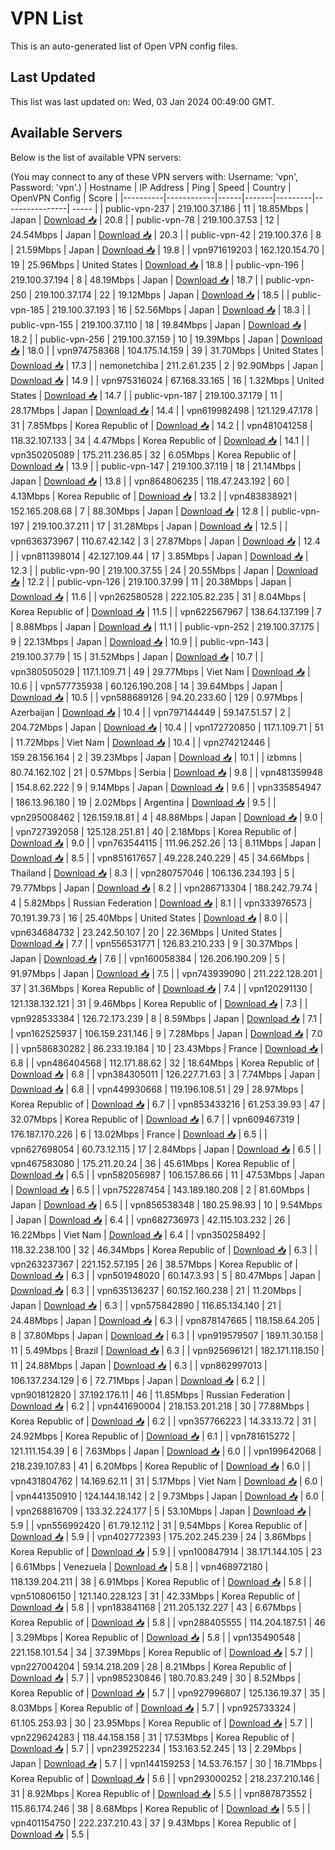 # VPN List

This is an auto-generated list of Open VPN config files.

## Last Updated

This list was last updated on: Wed, 03 Jan 2024 00:49:00 GMT.

## Available Servers

Below is the list of available VPN servers:

(You may connect to any of these VPN servers with: Username: 'vpn', Password: 'vpn'.)
| Hostname | IP Address | Ping | Speed | Country | OpenVPN Config | Score |
|----------|------------|------|-------|---------|----------------| ----- |
| public-vpn-237 | 219.100.37.186 | 11 | 18.85Mbps | Japan | [Download 📥](./configs/server_0_JP.ovpn) | 20.8 |
| public-vpn-78 | 219.100.37.53 | 12 | 24.54Mbps | Japan | [Download 📥](./configs/server_1_JP.ovpn) | 20.3 |
| public-vpn-42 | 219.100.37.6 | 8 | 21.59Mbps | Japan | [Download 📥](./configs/server_2_JP.ovpn) | 19.8 |
| vpn971619203 | 162.120.154.70 | 19 | 25.96Mbps | United States | [Download 📥](./configs/server_3_US.ovpn) | 18.8 |
| public-vpn-196 | 219.100.37.194 | 8 | 48.19Mbps | Japan | [Download 📥](./configs/server_4_JP.ovpn) | 18.7 |
| public-vpn-250 | 219.100.37.174 | 22 | 19.12Mbps | Japan | [Download 📥](./configs/server_5_JP.ovpn) | 18.5 |
| public-vpn-185 | 219.100.37.193 | 16 | 52.56Mbps | Japan | [Download 📥](./configs/server_6_JP.ovpn) | 18.3 |
| public-vpn-155 | 219.100.37.110 | 18 | 19.84Mbps | Japan | [Download 📥](./configs/server_7_JP.ovpn) | 18.2 |
| public-vpn-256 | 219.100.37.159 | 10 | 19.39Mbps | Japan | [Download 📥](./configs/server_8_JP.ovpn) | 18.0 |
| vpn974758368 | 104.175.14.159 | 39 | 31.70Mbps | United States | [Download 📥](./configs/server_9_US.ovpn) | 17.3 |
| nemonetchiba | 211.2.61.235 | 2 | 92.90Mbps | Japan | [Download 📥](./configs/server_10_JP.ovpn) | 14.9 |
| vpn975316024 | 67.168.33.165 | 16 | 1.32Mbps | United States | [Download 📥](./configs/server_11_US.ovpn) | 14.7 |
| public-vpn-187 | 219.100.37.179 | 11 | 28.17Mbps | Japan | [Download 📥](./configs/server_12_JP.ovpn) | 14.4 |
| vpn619982498 | 121.129.47.178 | 31 | 7.85Mbps | Korea Republic of | [Download 📥](./configs/server_13_KR.ovpn) | 14.2 |
| vpn481041258 | 118.32.107.133 | 34 | 4.47Mbps | Korea Republic of | [Download 📥](./configs/server_14_KR.ovpn) | 14.1 |
| vpn350205089 | 175.211.236.85 | 32 | 6.05Mbps | Korea Republic of | [Download 📥](./configs/server_15_KR.ovpn) | 13.9 |
| public-vpn-147 | 219.100.37.119 | 18 | 21.14Mbps | Japan | [Download 📥](./configs/server_16_JP.ovpn) | 13.8 |
| vpn864806235 | 118.47.243.192 | 60 | 4.13Mbps | Korea Republic of | [Download 📥](./configs/server_17_KR.ovpn) | 13.2 |
| vpn483838921 | 152.165.208.68 | 7 | 88.30Mbps | Japan | [Download 📥](./configs/server_18_JP.ovpn) | 12.8 |
| public-vpn-197 | 219.100.37.211 | 17 | 31.28Mbps | Japan | [Download 📥](./configs/server_19_JP.ovpn) | 12.5 |
| vpn636373967 | 110.67.42.142 | 3 | 27.87Mbps | Japan | [Download 📥](./configs/server_20_JP.ovpn) | 12.4 |
| vpn811398014 | 42.127.109.44 | 17 | 3.85Mbps | Japan | [Download 📥](./configs/server_21_JP.ovpn) | 12.3 |
| public-vpn-90 | 219.100.37.55 | 24 | 20.55Mbps | Japan | [Download 📥](./configs/server_22_JP.ovpn) | 12.2 |
| public-vpn-126 | 219.100.37.99 | 11 | 20.38Mbps | Japan | [Download 📥](./configs/server_23_JP.ovpn) | 11.6 |
| vpn262580528 | 222.105.82.235 | 31 | 8.04Mbps | Korea Republic of | [Download 📥](./configs/server_24_KR.ovpn) | 11.5 |
| vpn622567967 | 138.64.137.199 | 7 | 8.88Mbps | Japan | [Download 📥](./configs/server_25_JP.ovpn) | 11.1 |
| public-vpn-252 | 219.100.37.175 | 9 | 22.13Mbps | Japan | [Download 📥](./configs/server_26_JP.ovpn) | 10.9 |
| public-vpn-143 | 219.100.37.79 | 15 | 31.52Mbps | Japan | [Download 📥](./configs/server_27_JP.ovpn) | 10.7 |
| vpn380505029 | 117.1.109.71 | 49 | 29.77Mbps | Viet Nam | [Download 📥](./configs/server_28_VN.ovpn) | 10.6 |
| vpn577735938 | 60.126.190.208 | 14 | 39.64Mbps | Japan | [Download 📥](./configs/server_29_JP.ovpn) | 10.5 |
| vpn588689126 | 94.20.233.60 | 129 | 0.97Mbps | Azerbaijan | [Download 📥](./configs/server_30_AZ.ovpn) | 10.4 |
| vpn797144449 | 59.147.51.57 | 2 | 204.72Mbps | Japan | [Download 📥](./configs/server_31_JP.ovpn) | 10.4 |
| vpn172720850 | 117.1.109.71 | 51 | 11.72Mbps | Viet Nam | [Download 📥](./configs/server_32_VN.ovpn) | 10.4 |
| vpn274212446 | 159.28.156.164 | 2 | 39.23Mbps | Japan | [Download 📥](./configs/server_33_JP.ovpn) | 10.1 |
| izbmns | 80.74.162.102 | 21 | 0.57Mbps | Serbia | [Download 📥](./configs/server_34_RS.ovpn) | 9.8 |
| vpn481359948 | 154.8.62.222 | 9 | 9.14Mbps | Japan | [Download 📥](./configs/server_35_JP.ovpn) | 9.6 |
| vpn335854947 | 186.13.96.180 | 19 | 2.02Mbps | Argentina | [Download 📥](./configs/server_36_AR.ovpn) | 9.5 |
| vpn295008462 | 126.159.18.81 | 4 | 48.88Mbps | Japan | [Download 📥](./configs/server_37_JP.ovpn) | 9.0 |
| vpn727392058 | 125.128.251.81 | 40 | 2.18Mbps | Korea Republic of | [Download 📥](./configs/server_38_KR.ovpn) | 9.0 |
| vpn763544115 | 111.96.252.26 | 13 | 8.11Mbps | Japan | [Download 📥](./configs/server_39_JP.ovpn) | 8.5 |
| vpn851617657 | 49.228.240.229 | 45 | 34.66Mbps | Thailand | [Download 📥](./configs/server_40_TH.ovpn) | 8.3 |
| vpn280757046 | 106.136.234.193 | 5 | 79.77Mbps | Japan | [Download 📥](./configs/server_41_JP.ovpn) | 8.2 |
| vpn286713304 | 188.242.79.74 | 4 | 5.82Mbps | Russian Federation | [Download 📥](./configs/server_42_RU.ovpn) | 8.1 |
| vpn333976573 | 70.191.39.73 | 16 | 25.40Mbps | United States | [Download 📥](./configs/server_43_US.ovpn) | 8.0 |
| vpn634684732 | 23.242.50.107 | 20 | 22.36Mbps | United States | [Download 📥](./configs/server_44_US.ovpn) | 7.7 |
| vpn556531771 | 126.83.210.233 | 9 | 30.37Mbps | Japan | [Download 📥](./configs/server_45_JP.ovpn) | 7.6 |
| vpn160058384 | 126.206.190.209 | 5 | 91.97Mbps | Japan | [Download 📥](./configs/server_46_JP.ovpn) | 7.5 |
| vpn743939090 | 211.222.128.201 | 37 | 31.36Mbps | Korea Republic of | [Download 📥](./configs/server_47_KR.ovpn) | 7.4 |
| vpn120291130 | 121.138.132.121 | 31 | 9.46Mbps | Korea Republic of | [Download 📥](./configs/server_48_KR.ovpn) | 7.3 |
| vpn928533384 | 126.72.173.239 | 8 | 8.59Mbps | Japan | [Download 📥](./configs/server_49_JP.ovpn) | 7.1 |
| vpn162525937 | 106.159.231.146 | 9 | 7.28Mbps | Japan | [Download 📥](./configs/server_50_JP.ovpn) | 7.0 |
| vpn586830282 | 86.233.19.184 | 10 | 23.43Mbps | France | [Download 📥](./configs/server_51_FR.ovpn) | 6.8 |
| vpn486404568 | 112.171.88.62 | 32 | 18.64Mbps | Korea Republic of | [Download 📥](./configs/server_52_KR.ovpn) | 6.8 |
| vpn384305011 | 126.227.71.63 | 3 | 7.74Mbps | Japan | [Download 📥](./configs/server_53_JP.ovpn) | 6.8 |
| vpn449930668 | 119.196.108.51 | 29 | 28.97Mbps | Korea Republic of | [Download 📥](./configs/server_54_KR.ovpn) | 6.7 |
| vpn853433216 | 61.253.39.93 | 47 | 32.07Mbps | Korea Republic of | [Download 📥](./configs/server_55_KR.ovpn) | 6.7 |
| vpn609467319 | 176.187.170.226 | 6 | 13.02Mbps | France | [Download 📥](./configs/server_56_FR.ovpn) | 6.5 |
| vpn627698054 | 60.73.12.115 | 17 | 2.84Mbps | Japan | [Download 📥](./configs/server_57_JP.ovpn) | 6.5 |
| vpn467583080 | 175.211.20.24 | 36 | 45.61Mbps | Korea Republic of | [Download 📥](./configs/server_58_KR.ovpn) | 6.5 |
| vpn582056987 | 106.157.86.66 | 11 | 47.53Mbps | Japan | [Download 📥](./configs/server_59_JP.ovpn) | 6.5 |
| vpn752287454 | 143.189.180.208 | 2 | 81.60Mbps | Japan | [Download 📥](./configs/server_60_JP.ovpn) | 6.5 |
| vpn856538348 | 180.25.98.93 | 10 | 9.54Mbps | Japan | [Download 📥](./configs/server_61_JP.ovpn) | 6.4 |
| vpn682736973 | 42.115.103.232 | 26 | 16.22Mbps | Viet Nam | [Download 📥](./configs/server_62_VN.ovpn) | 6.4 |
| vpn350258492 | 118.32.238.100 | 32 | 46.34Mbps | Korea Republic of | [Download 📥](./configs/server_63_KR.ovpn) | 6.3 |
| vpn263237367 | 221.152.57.195 | 26 | 38.57Mbps | Korea Republic of | [Download 📥](./configs/server_64_KR.ovpn) | 6.3 |
| vpn501948020 | 60.147.3.93 | 5 | 80.47Mbps | Japan | [Download 📥](./configs/server_65_JP.ovpn) | 6.3 |
| vpn635136237 | 60.152.160.238 | 21 | 11.20Mbps | Japan | [Download 📥](./configs/server_66_JP.ovpn) | 6.3 |
| vpn575842890 | 116.65.134.140 | 21 | 24.48Mbps | Japan | [Download 📥](./configs/server_67_JP.ovpn) | 6.3 |
| vpn878147665 | 118.158.64.205 | 8 | 37.80Mbps | Japan | [Download 📥](./configs/server_68_JP.ovpn) | 6.3 |
| vpn919579507 | 189.11.30.158 | 11 | 5.49Mbps | Brazil | [Download 📥](./configs/server_69_BR.ovpn) | 6.3 |
| vpn925696121 | 182.171.118.150 | 11 | 24.88Mbps | Japan | [Download 📥](./configs/server_70_JP.ovpn) | 6.3 |
| vpn862997013 | 106.137.234.129 | 6 | 72.71Mbps | Japan | [Download 📥](./configs/server_71_JP.ovpn) | 6.2 |
| vpn901812820 | 37.192.176.11 | 46 | 11.85Mbps | Russian Federation | [Download 📥](./configs/server_72_RU.ovpn) | 6.2 |
| vpn441690004 | 218.153.201.218 | 30 | 77.88Mbps | Korea Republic of | [Download 📥](./configs/server_73_KR.ovpn) | 6.2 |
| vpn357766223 | 14.33.13.72 | 31 | 24.92Mbps | Korea Republic of | [Download 📥](./configs/server_74_KR.ovpn) | 6.1 |
| vpn781615272 | 121.111.154.39 | 6 | 7.63Mbps | Japan | [Download 📥](./configs/server_75_JP.ovpn) | 6.0 |
| vpn199642068 | 218.239.107.83 | 41 | 6.20Mbps | Korea Republic of | [Download 📥](./configs/server_76_KR.ovpn) | 6.0 |
| vpn431804762 | 14.169.62.11 | 31 | 5.17Mbps | Viet Nam | [Download 📥](./configs/server_77_VN.ovpn) | 6.0 |
| vpn441350910 | 124.144.18.142 | 2 | 9.73Mbps | Japan | [Download 📥](./configs/server_78_JP.ovpn) | 6.0 |
| vpn268816709 | 133.32.224.177 | 5 | 53.10Mbps | Japan | [Download 📥](./configs/server_79_JP.ovpn) | 5.9 |
| vpn556992420 | 61.79.12.112 | 31 | 9.54Mbps | Korea Republic of | [Download 📥](./configs/server_80_KR.ovpn) | 5.9 |
| vpn402772393 | 175.202.245.239 | 24 | 3.86Mbps | Korea Republic of | [Download 📥](./configs/server_81_KR.ovpn) | 5.9 |
| vpn100847914 | 38.171.144.105 | 23 | 6.61Mbps | Venezuela | [Download 📥](./configs/server_82_VE.ovpn) | 5.8 |
| vpn468972180 | 118.139.204.211 | 38 | 6.91Mbps | Korea Republic of | [Download 📥](./configs/server_83_KR.ovpn) | 5.8 |
| vpn510806150 | 121.140.228.123 | 31 | 42.33Mbps | Korea Republic of | [Download 📥](./configs/server_84_KR.ovpn) | 5.8 |
| vpn183841168 | 211.205.132.227 | 43 | 6.67Mbps | Korea Republic of | [Download 📥](./configs/server_85_KR.ovpn) | 5.8 |
| vpn288405555 | 114.204.187.51 | 46 | 3.29Mbps | Korea Republic of | [Download 📥](./configs/server_86_KR.ovpn) | 5.8 |
| vpn135490548 | 221.158.101.54 | 34 | 37.39Mbps | Korea Republic of | [Download 📥](./configs/server_87_KR.ovpn) | 5.7 |
| vpn227004204 | 59.14.218.209 | 28 | 8.21Mbps | Korea Republic of | [Download 📥](./configs/server_88_KR.ovpn) | 5.7 |
| vpn985230846 | 180.70.83.249 | 30 | 8.52Mbps | Korea Republic of | [Download 📥](./configs/server_89_KR.ovpn) | 5.7 |
| vpn927996807 | 125.136.19.37 | 35 | 8.03Mbps | Korea Republic of | [Download 📥](./configs/server_90_KR.ovpn) | 5.7 |
| vpn925733324 | 61.105.253.93 | 30 | 23.95Mbps | Korea Republic of | [Download 📥](./configs/server_91_KR.ovpn) | 5.7 |
| vpn229624283 | 118.44.158.158 | 31 | 17.53Mbps | Korea Republic of | [Download 📥](./configs/server_92_KR.ovpn) | 5.7 |
| vpn239252234 | 153.163.52.245 | 13 | 2.29Mbps | Japan | [Download 📥](./configs/server_93_JP.ovpn) | 5.7 |
| vpn144159253 | 14.53.76.157 | 30 | 18.71Mbps | Korea Republic of | [Download 📥](./configs/server_94_KR.ovpn) | 5.6 |
| vpn293000252 | 218.237.210.146 | 31 | 8.92Mbps | Korea Republic of | [Download 📥](./configs/server_95_KR.ovpn) | 5.5 |
| vpn887873552 | 115.86.174.246 | 38 | 8.68Mbps | Korea Republic of | [Download 📥](./configs/server_96_KR.ovpn) | 5.5 |
| vpn401154750 | 222.237.210.43 | 37 | 9.43Mbps | Korea Republic of | [Download 📥](./configs/server_97_KR.ovpn) | 5.5 |
